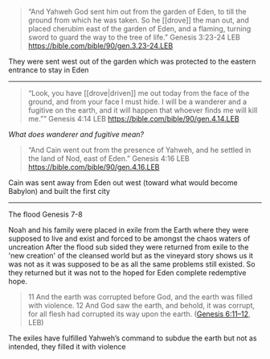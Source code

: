 > “And Yahweh God sent him out from the garden of Eden, to till the ground from which he was taken. So he [[drove]] the man out, and placed cherubim east of the garden of Eden, and a flaming, turning sword to guard the way to the tree of life.”
> ‭‭Genesis‬ ‭3‬:‭23‬-‭24‬ ‭LEB‬‬
> https://bible.com/bible/90/gen.3.23-24.LEB

They were sent west out of the garden which was protected to the eastern entrance to stay in Eden

---

> “Look, you have [[drove|driven]] me out today from the face of the ground, and from your face I must hide. I will be a wanderer and a fugitive on the earth, and it will happen that whoever finds me will kill me.””
> ‭‭Genesis‬ ‭4‬:‭14‬ ‭LEB‬‬
> https://bible.com/bible/90/gen.4.14.LEB

*What does wanderer and fugitive mean?*

> “And Cain went out from the presence of Yahweh, and he settled in the land of Nod, east of Eden.”
> ‭‭Genesis‬ ‭4‬:‭16‬ ‭LEB‬‬
> https://bible.com/bible/90/gen.4.16.LEB

Cain was  sent away from Eden out west (toward what would become Babylon) and built the first city

---

The flood
Genesis 7-8

Noah and his family were placed in exile from the Earth where they were supposed to live and exist and forced to be amongst the chaos waters of uncreation
After the flood sub sided they were returned from exile to the 'new creation' of the cleansed world but as the vineyard story shows us it was not as it was supposed to be as all the same problems still existed. So they returned but it was not to the hoped for Eden complete redemptive hope.

> 11 And the earth was corrupted before God, and the earth was filled with violence. 12 And God saw the earth, and behold, it was corrupt, for all flesh had corrupted its way upon the earth. ([Genesis 6:11–12](https://ref.ly/Ge6.11-12;leb), LEB)

The exiles have fulfilled Yahweh’s command to subdue the earth but not as intended, they filled it with violence